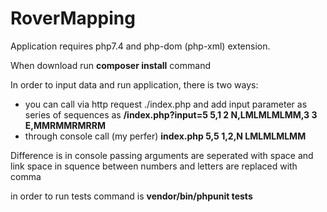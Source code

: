 # RoverMapping

Application requires php7.4 and php-dom (php-xml) extension.

When download run **composer install** command


In order to input data and run application, there is two ways: 
* you can call via http request ./index.php and add input parameter as series of sequences
as **/index.php?input=5 5,1 2 N,LMLMLMLMM,3 3 E,MMRMMRMRRM**
* through console call (my perfer) **index.php 5,5 1,2,N LMLMLMLMM**

Difference is in console passing arguments are seperated with space and link space in squence between numbers and letters are replaced with comma


in order to run tests command is **vendor/bin/phpunit tests**
